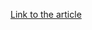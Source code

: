 [Link to the article](https://blog.malwarebytes.com/threat-intelligence/2021/11/credit-card-skimmer-evades-virtual-machines/)
